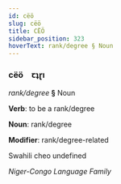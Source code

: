 ```yaml
---
id: cëö
slug: cëö
title: CËÖ
sidebar_position: 323
hoverText: rank/degree § Noun
---
```


### cëö&emsp;<span kind="abugida">ꞇʇɽı</span>

*rank/degree* **§** Noun

**Verb**: to be a rank/degree

**Noun**: rank/degree

**Modifier**: rank/degree-related

Swahili cheo undefined

*Niger-Congo Language Family*